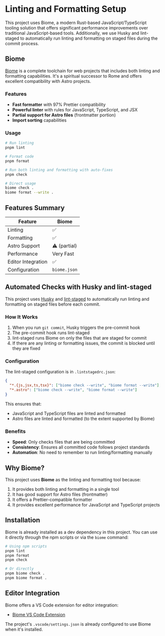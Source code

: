 # Linting and Formatting Setup

This project uses Biome, a modern Rust-based JavaScript/TypeScript tooling solution that offers significant performance improvements over traditional JavaScript-based tools. Additionally, we use Husky and lint-staged to automatically run linting and formatting on staged files during the commit process.

## Biome

[Biome](https://biomejs.dev/) is a complete toolchain for web projects that includes both linting and formatting capabilities. It's a spiritual successor to Rome and offers excellent compatibility with Astro projects.

### Features

- **Fast formatter** with 97% Prettier compatibility
- **Powerful linter** with rules for JavaScript, TypeScript, and JSX
- **Partial support for Astro files** (frontmatter portion)
- **Import sorting** capabilities

### Usage

```bash
# Run linting
pnpm lint

# Format code
pnpm format

# Run both linting and formatting with auto-fixes
pnpm check

# Direct usage
biome check .
biome format --write .
```



## Features Summary

| Feature | Biome |
|---------|-------|
| Linting | ✅ |
| Formatting | ✅ |
| Astro Support | ⚠️ (partial) |
| Performance | Very Fast |
| Editor Integration | ✅ |
| Configuration | `biome.json` |

## Automated Checks with Husky and lint-staged

This project uses [Husky](https://typicode.github.io/husky/) and [lint-staged](https://github.com/lint-staged/lint-staged) to automatically run linting and formatting on staged files before each commit.

### How It Works

1. When you run `git commit`, Husky triggers the pre-commit hook
2. The pre-commit hook runs lint-staged
3. lint-staged runs Biome on only the files that are staged for commit
4. If there are any linting or formatting issues, the commit is blocked until they are fixed

### Configuration

The lint-staged configuration is in `.lintstagedrc.json`:

```json
{
  "*.{js,jsx,ts,tsx}": ["biome check --write", "biome format --write"],
  "*.astro": ["biome check --write", "biome format --write"]
}
```

This ensures that:
- JavaScript and TypeScript files are linted and formatted
- Astro files are linted and formatted (to the extent supported by Biome)

### Benefits

- **Speed**: Only checks files that are being committed
- **Consistency**: Ensures all committed code follows project standards
- **Automation**: No need to remember to run linting/formatting manually

## Why Biome?

This project uses **Biome** as the linting and formatting tool because:

1. It provides both linting and formatting in a single tool
2. It has good support for Astro files (frontmatter)
3. It offers a Prettier-compatible formatter
4. It provides excellent performance for JavaScript and TypeScript projects

## Installation

Biome is already installed as a dev dependency in this project. You can use it directly through the npm scripts or via the `biome` command:

```bash
# Using npm scripts
pnpm lint
pnpm format
pnpm check

# Or directly
pnpm biome check .
pnpm biome format .
```

## Editor Integration

Biome offers a VS Code extension for editor integration:

- [Biome VS Code Extension](https://marketplace.visualstudio.com/items?itemName=biomejs.biome)

The project's `.vscode/settings.json` is already configured to use Biome when it's installed.